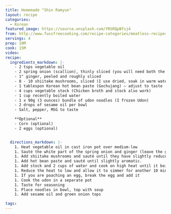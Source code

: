 ```yaml
---
title: Homemade "Shin Ramyun"
layout: recipe
categories:
  - Korean
featured_image: https://source.unsplash.com/YRSRQpBfsj4
from: http://www.fussfreecooking.com/recipe-categories/meatless-recipes/homemade-instant-shin-ramyun-hot-spicy-ramen/
servings: 4
prep: 10M
cook: 15M
video:
recipe:
  ingredients_markdown: |-
    - 2 tsps vegetable oil
    - 2 spring onion (scallion), thinly sliced (you will need both the white and the green section)
    - 1" ginger, peeled and roughly sliced
    - 8 - 10 shiitake mushrooms, sliced (I use dried, soak in warm water for 20 minutes)
    - 1 tablespon Korean hot bean paste (Gochujang) – adjust to taste
    - 4 cups vegetable stock (Chicken broth and stock also work)
    - 1 cup recently boiled water
    - 1 x 90g (3 ounces) bundle of udon noodles (I frozen Udon)
    - 2 drops of sesame oil per bowl
    - Salt, pepper, MSG to taste

    **Optional**
    - Corn (optional)
    - 2 eggs (optional)


  directions_markdown: |-
    1. Heat vegetable oil in cast iron pot over medium-low
    1. Sauté the white part of the spring onion and ginger (leave the green part as garnish later)
    1. Add shiitake mushrooms and sauté until they have slightly reduced in size
    1. Add hot bean paste and sauté until slightly aromatic.
    1. Add stock and 2 cups of water and cook on high heat until it boils
    1. Reduce the heat to low and allow it to simmer for another 10 minutes
    1. If you are poaching an egg, break the egg and add it
    1. Cook the udon in a separate pot
    1. Taste for seasoning
    1. Place noodles in bowl, top with soup
    1. Add sesame oil and green onion tops

tags:
---
```

